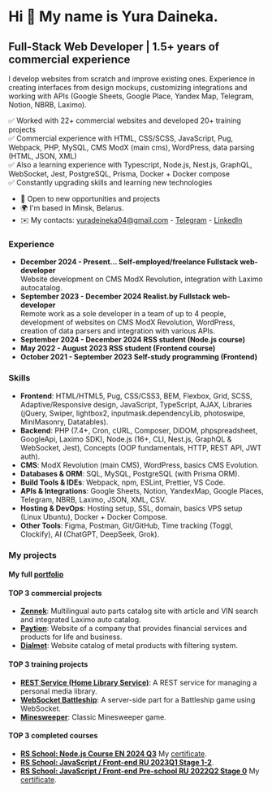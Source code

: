# Hi 👋 My name is Yura Daineka.
## Full-Stack Web Developer | 1.5+ years of commercial experience

I develop websites from scratch and improve existing ones. Experience in creating interfaces from design mockups, customizing integrations and working with APIs (Google Sheets, Google Place, Yandex Map, Telegram, Notion, NBRB, Laximo).  

✅ Worked with 22+ commercial websites and developed 20+ training projects  
✅ Commercial experience with HTML, CSS/SCSS, JavaScript, Pug, Webpack, PHP, MySQL, CMS ModX (main cms), WordPress, data parsing (HTML, JSON, XML)  
✅ Also a learning experience with Typescript, Node.js, Nest.js, GraphQL, WebSocket, Jest, PostgreSQL, Prisma, Docker + Docker compose  
✅ Constantly upgrading skills and learning new technologies  

* 🚀 Open to new opportunities and projects
* 🌍 I'm based in Minsk, Belarus.
* ✉️ My contacts: [yuradeineka04@gmail.com](mailto:yuradeineka04@gmail.com) - [Telegram](https://t.me/hlope_c) - [LinkedIn](https://www.linkedin.com/in/yura-daineka/)

### Experience
- **December 2024 - Present... Self-employed/freelance Fullstack web-developer**  
Website development on CMS ModX Revolution, integration with Laximo autocatalog.  
- **September 2023 - December 2024 Realist.by Fullstack web-developer**  
Remote work as a sole developer in a team of up to 4 people, development of websites on CMS ModX Revolution, WordPress, creation of data parsers and integration with various APIs.  
- **September 2024 - December 2024 RSS student (Node.js course)**  
- **May 2022 - August 2023 RSS student (Frontend course)**  
- **October 2021 - September 2023 Self-study programming (Frontend)**

### Skills
- **Frontend**: HTML/HTML5, Pug, CSS/CSS3, BEM, Flexbox, Grid, SCSS, Adaptive/Responsive design, JavaScript, TypeScript, AJAX, Libraries (jQuery, Swiper, lightbox2, inputmask.dependencyLib, photoswipe, MiniMasonry, Datatables).  
- **Backend**: PHP (7.4+, Cron, cURL, Composer, DiDOM, phpspreadsheet, GoogleApi, Laximo SDK), Node.js (16+, CLI, Nest.js, GraphQL & WebSocket, Jest), Concepts (OOP fundamentals, HTTP, REST API, JWT auth).  
- **CMS**: ModX Revolution (main CMS), WordPress, basics CMS Evolution.  
- **Databases & ORM**: SQL, MySQL, PostgreSQL (with Prisma ORM).  
- **Build Tools & IDEs**: Webpack, npm, ESLint, Prettier, VS Code.  
- **APIs & Integrations**: Google Sheets, Notion, YandexMap, Google Places, Telegram, NBRB, Laximo, JSON, XML, CSV.  
- **Hosting & DevOps**: Hosting setup, SSL, domain, basics VPS setup (Linux Ubuntu), Docker + Docker Compose.  
- **Other Tools**: Figma, Postman, Git/GitHub, Time tracking (Toggl, Clockify), AI (ChatGPT, DeepSeek, Grok).

### My projects
#### My full [portfolio](https://github.com/SogoHlopec/portfolio)

#### TOP 3 commercial projects
- **[Zennek](https://github.com/SogoHlopec/portfolio/tree/zennek)**: Multilingual auto parts catalog site with article and VIN search and integrated Laximo auto catalog.  
- **[Paytion](https://github.com/SogoHlopec/portfolio/tree/paytion)**: Website of a company that provides financial services and products for life and business.  
- **[Dialmet](https://github.com/SogoHlopec/portfolio/tree/dialmet)**: Website catalog of metal products with filtering system.

#### TOP 3 training projects
- **[REST Service (Home Library Service)](https://github.com/SogoHlopec/portfolio/tree/home-library-service)**: A REST service for managing a personal media library.  
- **[WebSocket Battleship](https://github.com/SogoHlopec/portfolio/tree/ws-battleship)**: A server-side part for a Battleship game using WebSocket.  
- **[Minesweeper](https://github.com/SogoHlopec/portfolio/tree/minesweeper)**: Classic Minesweeper game.

#### TOP 3 completed courses
- **[RS School: Node.js Course EN 2024 Q3](https://rs.school/courses/nodejs)** My [certificate](https://app.rs.school/certificate/0atn8vt1).  
- **[RS School: JavaScript / Front-end RU 2023Q1 Stage 1-2](https://rs.school/courses/javascript-ru)**.  
- **[RS School: JavaScript / Front-end Pre-school RU 2022Q2 Stage 0](https://rs.school/courses/javascript-preschool-ru)** My [certificate](https://app.rs.school/certificate/xc1jcw36).
